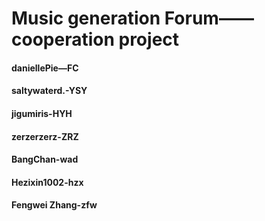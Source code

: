 # Music generation Forum——cooperation project

#### daniellePie—FC
#### saltywaterd.-YSY
#### jigumiris-HYH
#### zerzerzerz-ZRZ
#### BangChan-wad
#### Hezixin1002-hzx

#### Fengwei Zhang-zfw
